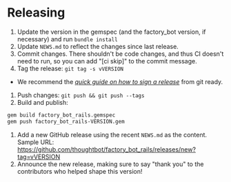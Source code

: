 # Releasing

1. Update the version in the gemspec (and the factory\_bot version, if necessary)
   and run `bundle install`
1. Update `NEWS.md` to reflect the changes since last release.
1. Commit changes.
   There shouldn't be code changes,
   and thus CI doesn't need to run,
   so you can add "[ci skip]" to the commit message.
1. Tag the release: `git tag -s vVERSION`
  - We recommend the [_quick guide on how to sign a release_] from git ready.
1. Push changes: `git push && git push --tags`
1. Build and publish:
  ```bash
  gem build factory_bot_rails.gemspec
  gem push factory_bot_rails-VERSION.gem
  ```

1. Add a new GitHub release using the recent `NEWS.md` as the content. Sample
   URL: https://github.com/thoughtbot/factory_bot_rails/releases/new?tag=vVERSION
1. Announce the new release,
   making sure to say "thank you" to the contributors
   who helped shape this version!

[_quick guide on how to sign a release_]: http://gitready.com/advanced/2014/11/02/gpg-sign-releases.html
